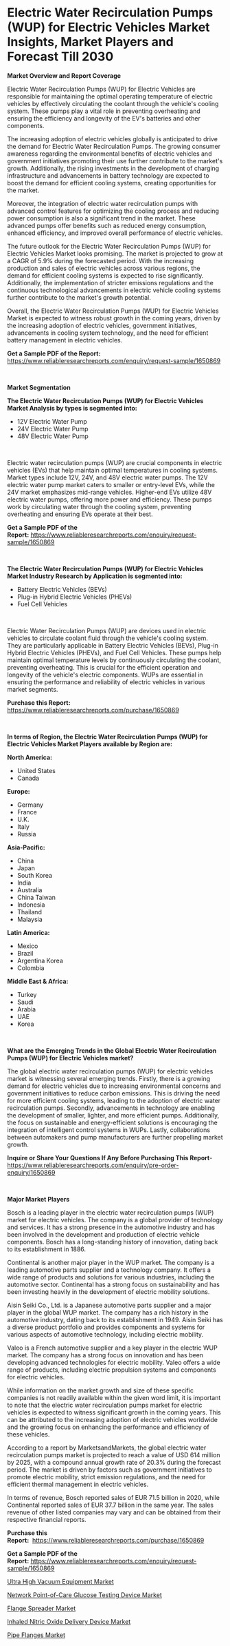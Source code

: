 <p><h1>Electric Water Recirculation Pumps (WUP) for Electric Vehicles Market Insights, Market Players and Forecast Till 2030</h1></p><p><strong>Market Overview and Report Coverage</strong></p>
<p><p>Electric Water Recirculation Pumps (WUP) for Electric Vehicles are responsible for maintaining the optimal operating temperature of electric vehicles by effectively circulating the coolant through the vehicle's cooling system. These pumps play a vital role in preventing overheating and ensuring the efficiency and longevity of the EV's batteries and other components.</p><p>The increasing adoption of electric vehicles globally is anticipated to drive the demand for Electric Water Recirculation Pumps. The growing consumer awareness regarding the environmental benefits of electric vehicles and government initiatives promoting their use further contribute to the market's growth. Additionally, the rising investments in the development of charging infrastructure and advancements in battery technology are expected to boost the demand for efficient cooling systems, creating opportunities for the market.</p><p>Moreover, the integration of electric water recirculation pumps with advanced control features for optimizing the cooling process and reducing power consumption is also a significant trend in the market. These advanced pumps offer benefits such as reduced energy consumption, enhanced efficiency, and improved overall performance of electric vehicles.</p><p>The future outlook for the Electric Water Recirculation Pumps (WUP) for Electric Vehicles Market looks promising. The market is projected to grow at a CAGR of 5.9% during the forecasted period. With the increasing production and sales of electric vehicles across various regions, the demand for efficient cooling systems is expected to rise significantly. Additionally, the implementation of stricter emissions regulations and the continuous technological advancements in electric vehicle cooling systems further contribute to the market's growth potential.</p><p>Overall, the Electric Water Recirculation Pumps (WUP) for Electric Vehicles Market is expected to witness robust growth in the coming years, driven by the increasing adoption of electric vehicles, government initiatives, advancements in cooling system technology, and the need for efficient battery management in electric vehicles.</p></p>
<p><strong>Get a Sample PDF of the Report:</strong> <a href="https://www.reliableresearchreports.com/enquiry/request-sample/1650869">https://www.reliableresearchreports.com/enquiry/request-sample/1650869</a></p>
<p>&nbsp;</p>
<p><strong>Market Segmentation</strong></p>
<p><strong>The Electric Water Recirculation Pumps (WUP) for Electric Vehicles Market Analysis by types is segmented into:</strong></p>
<p><ul><li>12V Electric Water Pump</li><li>24V Electric Water Pump</li><li>48V Electric Water Pump</li></ul></p>
<p>&nbsp;</p>
<p><p>Electric water recirculation pumps (WUP) are crucial components in electric vehicles (EVs) that help maintain optimal temperatures in cooling systems. Market types include 12V, 24V, and 48V electric water pumps. The 12V electric water pump market caters to smaller or entry-level EVs, while the 24V market emphasizes mid-range vehicles. Higher-end EVs utilize 48V electric water pumps, offering more power and efficiency. These pumps work by circulating water through the cooling system, preventing overheating and ensuring EVs operate at their best.</p></p>
<p><strong>Get a Sample PDF of the Report:</strong>&nbsp;<a href="https://www.reliableresearchreports.com/enquiry/request-sample/1650869">https://www.reliableresearchreports.com/enquiry/request-sample/1650869</a></p>
<p>&nbsp;</p>
<p><strong>The Electric Water Recirculation Pumps (WUP) for Electric Vehicles Market Industry Research by Application is segmented into:</strong></p>
<p><ul><li>Battery Electric Vehicles (BEVs)</li><li>Plug-in Hybrid Electric Vehicles (PHEVs)</li><li>Fuel Cell Vehicles</li></ul></p>
<p>&nbsp;</p>
<p><p>Electric Water Recirculation Pumps (WUP) are devices used in electric vehicles to circulate coolant fluid through the vehicle's cooling system. They are particularly applicable in Battery Electric Vehicles (BEVs), Plug-in Hybrid Electric Vehicles (PHEVs), and Fuel Cell Vehicles. These pumps help maintain optimal temperature levels by continuously circulating the coolant, preventing overheating. This is crucial for the efficient operation and longevity of the vehicle's electric components. WUPs are essential in ensuring the performance and reliability of electric vehicles in various market segments.</p></p>
<p><strong>Purchase this Report:</strong>&nbsp; <a href="https://www.reliableresearchreports.com/purchase/1650869">https://www.reliableresearchreports.com/purchase/1650869</a></p>
<p>&nbsp;</p>
<p><strong>In terms of Region, the Electric Water Recirculation Pumps (WUP) for Electric Vehicles Market Players available by Region are:</strong></p>
<p>
    <p> <strong> North America: </strong>
        <ul>
            <li>United States</li>
            <li>Canada</li>
        </ul>
        </p> 
    <p> <strong> Europe: </strong>
        <ul>
            <li>Germany</li>
            <li>France</li>
            <li>U.K.</li>
            <li>Italy</li>
            <li>Russia</li>
        </ul>
        </p> 
    <p> <strong> Asia-Pacific: </strong>
        <ul>
            <li>China</li>
            <li>Japan</li>
            <li>South Korea</li>
            <li>India</li>
            <li>Australia</li>
            <li>China Taiwan</li>
            <li>Indonesia</li>
            <li>Thailand</li>
            <li>Malaysia</li>
        </ul>
        </p> 
    <p> <strong> Latin America: </strong>
        <ul>
            <li>Mexico</li>
            <li>Brazil</li>
            <li>Argentina Korea</li>
            <li>Colombia</li>
        </ul>
        </p> 
    <p> <strong> Middle East & Africa: </strong>
        <ul>
            <li>Turkey</li>
            <li>Saudi</li>
            <li>Arabia</li>
            <li>UAE</li>
            <li>Korea</li>
        </ul>
    </p>
    </p>
<p>&nbsp;</p>
<p><strong>What are the Emerging Trends in the Global Electric Water Recirculation Pumps (WUP) for Electric Vehicles market?</strong></p>
<p><p>The global electric water recirculation pumps (WUP) for electric vehicles market is witnessing several emerging trends. Firstly, there is a growing demand for electric vehicles due to increasing environmental concerns and government initiatives to reduce carbon emissions. This is driving the need for more efficient cooling systems, leading to the adoption of electric water recirculation pumps. Secondly, advancements in technology are enabling the development of smaller, lighter, and more efficient pumps. Additionally, the focus on sustainable and energy-efficient solutions is encouraging the integration of intelligent control systems in WUPs. Lastly, collaborations between automakers and pump manufacturers are further propelling market growth.</p></p>
<p><strong>Inquire or Share Your Questions If Any Before Purchasing This Report</strong>- <a href="https://www.reliableresearchreports.com/enquiry/pre-order-enquiry/1650869">https://www.reliableresearchreports.com/enquiry/pre-order-enquiry/1650869</a></p>
<p>&nbsp;</p>
<p><strong>Major Market Players</strong></p>
<p><p>Bosch is a leading player in the electric water recirculation pumps (WUP) market for electric vehicles. The company is a global provider of technology and services. It has a strong presence in the automotive industry and has been involved in the development and production of electric vehicle components. Bosch has a long-standing history of innovation, dating back to its establishment in 1886. </p><p>Continental is another major player in the WUP market. The company is a leading automotive parts supplier and a technology company. It offers a wide range of products and solutions for various industries, including the automotive sector. Continental has a strong focus on sustainability and has been investing heavily in the development of electric mobility solutions.</p><p>Aisin Seiki Co., Ltd. is a Japanese automotive parts supplier and a major player in the global WUP market. The company has a rich history in the automotive industry, dating back to its establishment in 1949. Aisin Seiki has a diverse product portfolio and provides components and systems for various aspects of automotive technology, including electric mobility.</p><p>Valeo is a French automotive supplier and a key player in the electric WUP market. The company has a strong focus on innovation and has been developing advanced technologies for electric mobility. Valeo offers a wide range of products, including electric propulsion systems and components for electric vehicles.</p><p>While information on the market growth and size of these specific companies is not readily available within the given word limit, it is important to note that the electric water recirculation pumps market for electric vehicles is expected to witness significant growth in the coming years. This can be attributed to the increasing adoption of electric vehicles worldwide and the growing focus on enhancing the performance and efficiency of these vehicles.</p><p>According to a report by MarketsandMarkets, the global electric water recirculation pumps market is projected to reach a value of USD 614 million by 2025, with a compound annual growth rate of 20.3% during the forecast period. The market is driven by factors such as government initiatives to promote electric mobility, strict emission regulations, and the need for efficient thermal management in electric vehicles.</p><p>In terms of revenue, Bosch reported sales of EUR 71.5 billion in 2020, while Continental reported sales of EUR 37.7 billion in the same year. The sales revenue of other listed companies may vary and can be obtained from their respective financial reports.</p></p>
<p><strong>Purchase this Report:</strong>&nbsp;&nbsp;<a href="https://www.reliableresearchreports.com/purchase/1650869">https://www.reliableresearchreports.com/purchase/1650869</a></p>
<p></p>
<p><strong>Get a Sample PDF of the Report:</strong>&nbsp;<a href="https://www.reliableresearchreports.com/enquiry/request-sample/1650869">https://www.reliableresearchreports.com/enquiry/request-sample/1650869</a></p>
<p><p><a href="https://medium.com/@candicekoss1946/ultra-high-vacuum-equipment-market-size-growth-forecast-2023-2030-2980e6d0c94e">Ultra High Vacuum Equipment Market</a></p><p><a href="https://github.com/rahu1505/Market-Research-Report-List-1/blob/main/network-point-of-care-glucose-testing-device-market.md">Network Point-of-Care Glucose Testing Device Market</a></p><p><a href="https://www.linkedin.com/pulse/flange-spreader-market-share-amp-new-trends-analysis-report-nxbne/">Flange Spreader Market</a></p><p><a href="https://github.com/rahu1506/Market-Research-Report-List-1/blob/main/inhaled-nitric-oxide-delivery-device-market.md">Inhaled Nitric Oxide Delivery Device Market</a></p><p><a href="https://www.linkedin.com/pulse/pipe-flanges-market-research-report-unlocks-analysis-jnzye/">Pipe Flanges Market</a></p></p>